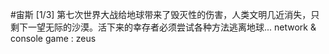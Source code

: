 #宙斯
[1/3] 第七次世界大战给地球带来了毁灭性的伤害，人类文明几近消失，只剩下一望无际的沙漠。活下来的幸存者必须尝试各种方法逃离地球... network & console game : zeus
